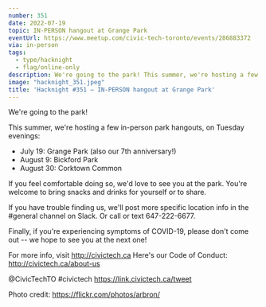 ```yaml
---
number: 351
date: 2022-07-19
topic: IN-PERSON hangout at Grange Park
eventUrl: https://www.meetup.com/civic-tech-toronto/events/286883372
via: in-person
tags:
  - type/hacknight
  - flag/online-only
description: We're going to the park! This summer, we're hosting a few in-person park hangouts, on Tuesday evenings.
image: "hacknight_351.jpeg"
title: 'Hacknight #351 – IN-PERSON hangout at Grange Park'
---
```


We're going to the park!

This summer, we're hosting a few in-person park hangouts, on Tuesday evenings:

* July 19: Grange Park (also our 7th anniversary!)
* August 9: Bickford Park
* August 30: Corktown Common

If you feel comfortable doing so, we'd love to see you at the park. You're welcome to bring snacks and drinks for yourself or to share.

If you have trouble finding us, we'll post more specific location info in the \#general channel on Slack. Or call or text 647-222-6677.

Finally, if you're experiencing symptoms of COVID-19, please don't come out -- we hope to see you at the next one!

For more info, visit http://civictech.ca
Here's our Code of Conduct: http://civictech.ca/about-us

@CivicTechTO \#civictech
https://link.civictech.ca/tweet

Photo credit: https://flickr.com/photos/arbron/